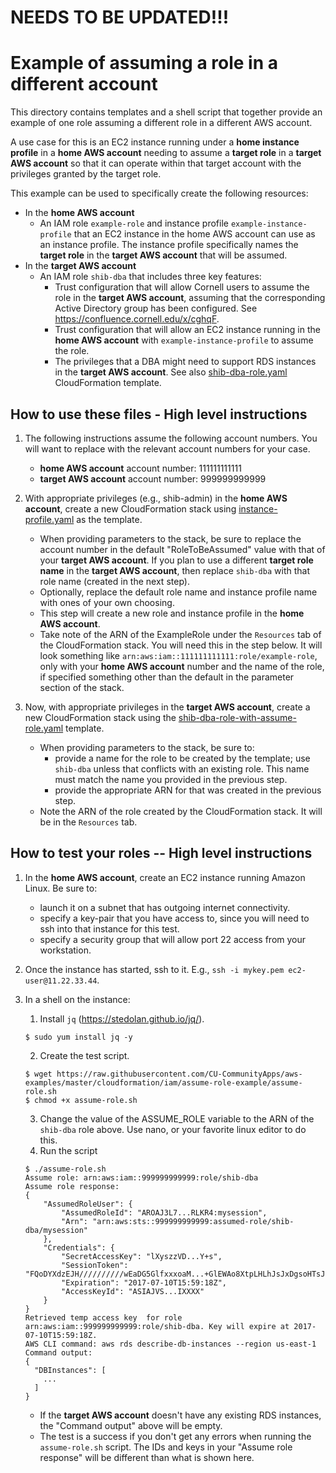 # NEEDS TO BE UPDATED!!!

# Example of assuming a role in a different account

This directory contains templates and a shell script that together provide an example of one role assuming a different role in a different AWS account.

A use case for this is an EC2 instance running under a **home instance profile** in a **home AWS account** needing to assume a **target role** in a **target AWS account** so that it can operate within that target account with the privileges granted by the target role.

This example can be used to specifically create the following resources:
* In the **home AWS account**
  * An IAM role `example-role` and instance profile `example-instance-profile` that an EC2 instance in the home AWS account can use as an instance profile. The instance profile specifically names the **target role** in the **target AWS account** that will be assumed.
* In the **target AWS account**
  * An IAM role `shib-dba` that includes three key features:
    * Trust configuration that will allow Cornell users to assume the role in the **target AWS account**, assuming that the corresponding Active Directory group has been configured. See https://confluence.cornell.edu/x/cghqF.
    * Trust configuration that will allow an EC2 instance running in the **home AWS account** with `example-instance-profile` to assume the role.
    * The privileges that a DBA might need to support RDS instances in the **target AWS account**. See also [shib-dba-role.yaml](../shib-dba-role.yaml) CloudFormation template.

## How to use these files - High level instructions

1. The following instructions assume the following account numbers. You will want to replace with the relevant account numbers for your case.
    * **home AWS account** account number: 111111111111
    * **target AWS account** account number: 999999999999
2. With appropriate privileges (e.g., shib-admin) in the **home AWS account**, create a new  CloudFormation stack using [instance-profile.yaml](instance-profile.yaml) as the template.
    * When providing parameters to the stack, be sure to replace the account number in the default "RoleToBeAssumed" value with that of your **target AWS account**. If you plan to use a different **target role name** in the **target AWS account**, then replace `shib-dba` with that role name (created in the next step).
    * Optionally, replace the default role name and instance profile name with ones of your own choosing.
    * This step will create a new role and instance profile in the **home AWS account**.
    * Take note of the ARN of the ExampleRole under the `Resources` tab of the CloudFormation stack. You will need this in the step below. It will look something like `arn:aws:iam::111111111111:role/example-role`, only with your **home AWS account** number and the name of the role, if specified something other than the default in the parameter section of the stack.

1. Now, with appropriate privileges in the **target AWS account**, create a new CloudFormation stack using the [shib-dba-role-with-assume-role.yaml](shib-dba-role-with-assume-role.yaml) template.
    * When providing parameters to the stack, be sure to:
      * provide a name for the role to be created by the template; use `shib-dba` unless that conflicts with an existing role. This name must match the name you provided in the previous step.
      * provide the appropriate ARN for that was created in the previous step.
    * Note the ARN of the role created by the CloudFormation stack. It will be in the `Resources` tab.

## How to test your roles -- High level instructions

1. In the **home AWS account**, create an EC2 instance running Amazon Linux. Be sure to:
    * launch it on a subnet that has outgoing internet connectivity.
    * specify a key-pair that you have access to, since you will need to ssh into that instance for this test.
    * specify a security group that will allow port 22 access from your workstation.

1. Once the instance has started, ssh to it. E.g., `ssh -i mykey.pem ec2-user@11.22.33.44`.

1. In a shell on the instance:
    1. Install `jq` (https://stedolan.github.io/jq/).
    ```
    $ sudo yum install jq -y
    ```
    2. Create the test script.
    ```
    $ wget https://raw.githubusercontent.com/CU-CommunityApps/aws-examples/master/cloudformation/iam/assume-role-example/assume-role.sh
    $ chmod +x assume-role.sh
    ```
    3. Change the value of the ASSUME_ROLE variable to the ARN of the `shib-dba` role above. Use nano, or your favorite linux editor to do this.
    4. Run the script
    ```
    $ ./assume-role.sh
    Assume role: arn:aws:iam::999999999999:role/shib-dba
    Assume role response:
    {
        "AssumedRoleUser": {
            "AssumedRoleId": "AROAJ3L7...RLKR4:mysession",
            "Arn": "arn:aws:sts::999999999999:assumed-role/shib-dba/mysession"
        },
        "Credentials": {
            "SecretAccessKey": "lXyszzVD...Y+s",
            "SessionToken": "FQoDYXdzEJH//////////wEaDG5GlfxxxoaM...+GlEWAo8XtpLHLhJsJxDgsoHTsJrhLB9ChXdEgHhB9BAe+yjSwY7LBQ==",
            "Expiration": "2017-07-10T15:59:18Z",
            "AccessKeyId": "ASIAJVS...IXXXX"
        }
    }
    Retrieved temp access key  for role arn:aws:iam::999999999999:role/shib-dba. Key will expire at 2017-07-10T15:59:18Z.
    AWS CLI command: aws rds describe-db-instances --region us-east-1
    Command output:
    {
      "DBInstances": [
        ...
      ]
    }
    ```
    * If the **target AWS account** doesn't have any existing RDS instances, the "Command output" above will be empty.
    * The test is a success if you don't get any errors when running the `assume-role.sh` script. The IDs and keys in your "Assume role response" will be different than what is shown here.






